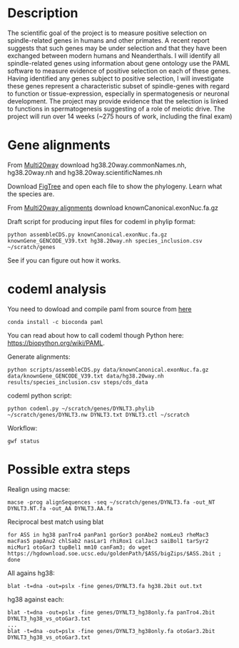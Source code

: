 
# Description
The scientific goal of the project is to measure positive selection on spindle-related genes in humans and other primates. A recent report suggests that such genes may be under selection and that they have been exchanged between modern humans and Neanderthals. I will identify all spindle-related genes using information about gene ontology use the PAML software to measure evidence of positive selection on each of these genes. Having identified any genes subject to positive selection, I will investigate these genes represent a characteristic subset of spindle-genes with regard to function or tissue-expression, especially in spermatogenesis or neuronal development. The project may provide evidence that the selection is linked to functions in spermatogenesis suggesting of a role of meiotic drive. The project will run over 14 weeks (~275 hours of work, including the final exam)

# Gene alignments

From [Multi20way](https://hgdownload.soe.ucsc.edu/goldenPath/hg38/multiz20way/) download hg38.20way.commonNames.nh, hg38.20way.nh and hg38.20way.scientificNames.nh

Download [FigTree](https://github.com/rambaut/figtree/releases) and open each file to show the phylogeny. Learn what the species are.

From [Multi20way alignments](https://hgdownload.soe.ucsc.edu/goldenPath/hg38/multiz20way/alignments/) download knownCanonical.exonNuc.fa.gz 

Draft script for producing input files for codeml in phylip format:

    python assembleCDS.py knownCanonical.exonNuc.fa.gz knownGene_GENCODE_V39.txt hg38.20way.nh species_inclusion.csv ~/scratch/genes

See if you can figure out how it works.
    
# codeml analysis

You need to dowload and compile paml from source from [here](http://abacus.gene.ucl.ac.uk/software/)

    conda install -c bioconda paml

You can read about how to call codeml though Python here: https://biopython.org/wiki/PAML.

Generate alignments:

    python scripts/assembleCDS.py data/knownCanonical.exonNuc.fa.gz data/knownGene_GENCODE_V39.txt data/hg38.20way.nh results/species_inclusion.csv steps/cds_data

codeml python script:

    python codeml.py ~/scratch/genes/DYNLT3.phylib ~/scratch/genes/DYNLT3.nw DYNLT3.txt DYNLT3.ctl ~/scratch

Workflow:

    gwf status

# Possible extra steps

Realign using macse: 

    macse -prog alignSequences -seq ~/scratch/genes/DYNLT3.fa -out_NT DYNLT3.NT.fa -out_AA DYNLT3.AA.fa

Reciprocal best match using blat

    for ASS in hg38 panTro4 panPan1 gorGor3 ponAbe2 nomLeu3 rheMac3 macFas5 papAnu2 chlSab2 nasLar1 rhiRox1 calJac3 saiBol1 tarSyr2 micMur1 otoGar3 tupBel1 mm10 canFam3; do wget https://hgdownload.soe.ucsc.edu/goldenPath/$ASS/bigZips/$ASS.2bit ; done

All agains hg38:

    blat -t=dna -out=pslx -fine genes/DYNLT3.fa hg38.2bit out.txt

hg38 against each:

    blat -t=dna -out=pslx -fine genes/DYNLT3_hg38only.fa panTro4.2bit DYNLT3_hg38_vs_otoGar3.txt
    ...
    blat -t=dna -out=pslx -fine genes/DYNLT3_hg38only.fa otoGar3.2bit DYNLT3_hg38_vs_otoGar3.txt



